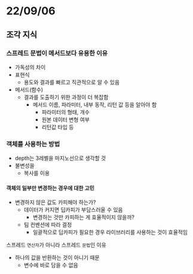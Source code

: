 # 22/09/06

## 조각 지식

### 스프레드 문법이 메서드보다 유용한 이유
- 가독성의 차이
- 표현식
	- 용도와 결과를 빠르고 직관적으로 알 수 있음
- 메서드(함수)
	- 결과를 도출하기 위한 과정이 더 복잡함
		- 메서드 이름, 파라미터, 내부 동작, 리턴 값 등을 알아야 함
			- 파라미터의 형태, 개수
			- 원본 데이터 변형 여부
			- 리턴값 타입 등

### 객체를 사용하는 방법

- depth는 3레벨을 마지노선으로 생각할 것
- 불변성을 
	- 복사를 이용

#### 객체의 일부만 변경하는 경우에 대한 고민
- 변경하지 않은 값도 카피해야 하는가?
	- 데이터가 커지면 딥카피가 부담스러울 수 있음
		- 변경하는 것만 카피하는 게 효율적이지 않을까?
	- 팀 컨벤션에 따라 결정
		- 일괄적으로 딥카피가 필요한 경우 라이브러리를 사용하는 것이 효율적임


스프레드 `연산자`가 아니라 스프레드 `문법`인 이유
- 하나의 값을 반환하는 것이 아니기 때문
	- 변수에 바로 담을 수 없음